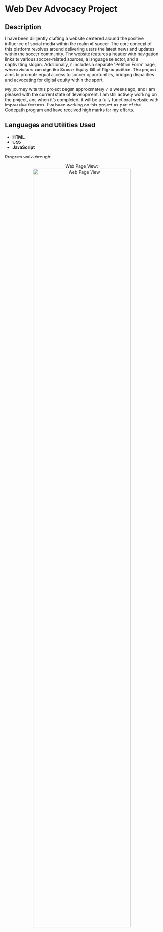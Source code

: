 <h1>Web Dev Advocacy Project</h1>


<h2>Description</h2>
I have been diligently crafting a website centered around the positive influence of social media within the realm of soccer. The core concept of this platform revolves around delivering users the latest news and updates within the soccer community. The website features a header with navigation links to various soccer-related sources, a language selector, and a captivating slogan. Additionally, it includes a separate 'Petition Form' page, where visitors can sign the Soccer Equity Bill of Rights petition. The project aims to promote equal access to soccer opportunities, bridging disparities and advocating for digital equity within the sport.

My journey with this project began approximately 7-8 weeks ago, and I am pleased with the current state of development. I am still actively working on the project, and when it's completed, it will be a fully functional website with impressive features. I've been working on this project as part of the Codepath program and have received high marks for my efforts.
<br />

<h2>Languages and Utilities Used</h2>

- <b>HTML</b> 
- <b>CSS</b>
- <b>JavaScript</b>

Program walk-through:

<p align="center">
Web Page View: <br/>
<img src="https://imgur.com/a/ioU4ZW9" height="80%" width="80%" alt="Web Page View"/>
<br />

